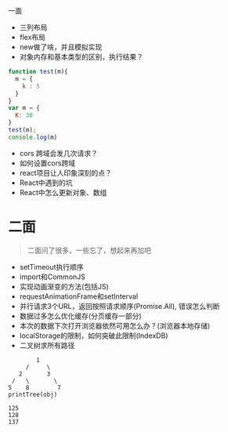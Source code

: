 一面
+ 三列布局
+ flex布局
+ new做了啥，并且模拟实现
+ 对象内存和基本类型的区别，执行结果？
```javascript
function test(m){
  m = {
    k : 5
  }
}
var m = {
  K: 30
}
test(m);
console.log(m)
```
+ cors 跨域会发几次请求？
+ 如何设置cors跨域
+ react项目让人印象深刻的点？
+ React中遇到的坑
+ React中怎么更新对象、数组

# 二面
> 二面问了很多，一些忘了，想起来再加吧 

+ setTimeout执行顺序
+ import和CommonJS
+ 实现动画渐变的方法(包括JS)
+ requestAnimationFrame和setInterval
+ 并行请求3个URL，返回按照请求顺序(Promise.All), 错误怎么判断
+ 数据过多怎么优化缓存(分页缓存一部分)
+ 本次的数据下次打开浏览器依然可用怎么办？(浏览器本地存储)
+ localStorage的限制，如何突破此限制(IndexDB)
+ 二叉树求所有路径
```
        1
     /     \
   2       3
 /   \       \
5    8        7
printTree(obj)

125
128
137
```